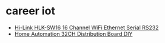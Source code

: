 # career iot



- [Hi-Link HLK-SW16 16 Channel WiFi Ethernet Serial RS232 ](https://www.youtube.com/watch?v=a5Dvja2uRYc)
- [Home Automation 32CH Distribution Board DIY](https://www.youtube.com/watch?v=Ae4CDMBKRwA&t=316s)